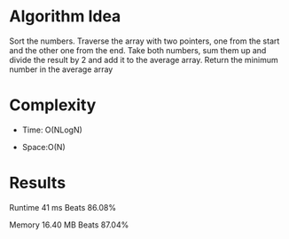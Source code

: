 # Algorithm Idea

Sort the numbers.
Traverse the array with two pointers, one from the start and the other one from the end.
Take both numbers, sum them up and divide the result by 2 and add it to the average array.
Return the minimum number in the average array


# Complexity

- Time: O(NLogN)

- Space:O(N)

# Results

Runtime
41
ms
Beats
86.08%

Memory
16.40
MB
Beats
87.04%